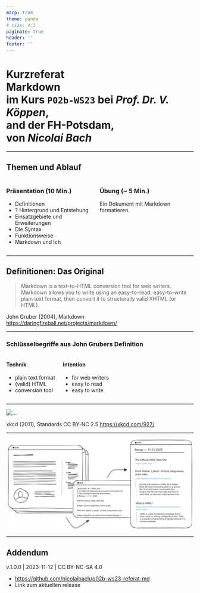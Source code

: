 ```yaml
---
marp: true
theme: panda
# size: 4:3
paginate: true
header: ''
footer: ''
---
```


# Kurzreferat<br>**Markdown** <span class="md-logo"></span><br>im Kurs `P02b-WS23` bei *Prof. Dr. V. Köppen*,<br>and der FH-Potsdam,<br>von *Nicolai Bach*

---

## Themen und Ablauf

<div class="columns">
<div>

### Präsentation (10 Min.)

- Definitionen
- ? Hintergrund und Entstehung
- Einsatzgebiete und Erweiterungen
- Die Syntax
- Funktionsweise
- Markdown und Ich

</div>
<div>

### Übung (~ 5 Min.)

Ein Dokument mit Markdown formatieren.

</div>
</div>

---

<!--
Paraphrasiertes Zitat:
Markdown ist ein Text-zu-HTML Konvertierungs-Werkzeug für Menschen, die für das Web schreiben.
Markdown ermöglicht dir Schreiben in einem einfach zu lesenden und einfach zu schreibenden plain-text Format und es anschließend in strukturell valides XHTML oder HTML umzuwandeln.
-->

## Definitionen: Das Original

> Markdown is a text-to-HTML conversion tool for web writers. Markdown allows you to write using an easy-to-read, easy-to-write plain text format, then convert it to structurally valid XHTML (or HTML).

John Gruber (2004), Markdown
https://daringfireball.net/projects/markdown/

---

<!--
- Technische Begriffe kurz erläutern
- plain text in Abgrenzung zu rich text (binary)
- HTML: Hypertext Markup Language
- HTML VS XHTML und *valid*: hier erkennt man ganz deutlich, dass es 2004 ist
- In der Definition stecken schon 2 Dinge
  - Markdown das Format
  - und Markdown das Tool (Perl script)
- Hervorheben, dass Gruber eine spezielle Zielgruppe und einen (!) speziellen Anwendungsfall im Sinn hatte: Schreiben in BBEdit, Blogging mit Movable Type. (https://daringfireball.net/2004/03/dive_into_markdown)
-->

### Schlüsselbegriffe aus John Grubers Definition

<div class="columns">
<div>

#### Technik

- plain text format
- (valid) HTML
- conversion tool

</div>
<div>

#### Intention

- for web writers
- easy to read
- easy to write

</div>
</div>

---

![…](https://imgs.xkcd.com/comics/standards.png)

xkcd (2011), Standards
CC BY-NC 2.5
https://xkcd.com/927/

---

![height:500px](images/nutshell-mock-2023-11-11-1845.svg)

---

## Addendum

v.1.0.0 | 2023-11-12 | CC BY-NC-SA 4.0

- https://github.com/nicolaibach/p02b-ws23-referat-md
- Link zum aktuellen release
